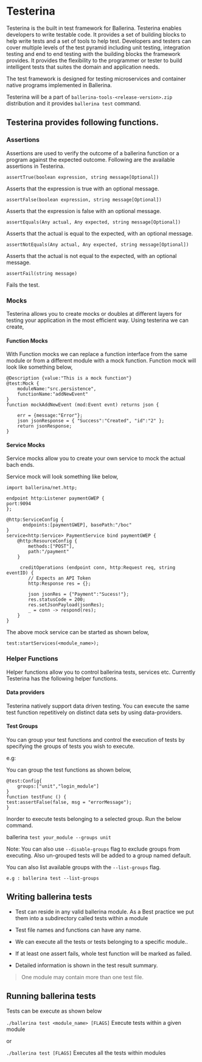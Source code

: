 # Testerina

Testerina is the built in test framework for Ballerina. Testerina enables developers to write testable code. 
It provides a set of building blocks to help write tests and a set of tools to help test. 
Developers and testers can cover multiple levels of the test pyramid including unit testing, integration testing and end to end testing with the building blocks the framework provides. It provides the flexibility to the programmer or tester to build intelligent tests that suites the domain and application needs. 

The test framework is designed for testing microservices and container native programs implemented in Ballerina.

Testerina will be a part of ```ballerina-tools-<release-version>.zip``` distribution and it provides ```ballerina test``` command.  


## Testerina provides following functions.

### Assertions
Assertions are used to verify the outcome of a ballerina function or a program against the expected outcome. Following are the available assertions in Testerina.

````ballerina
assertTrue(boolean expression, string message[Optional]) 
````
Asserts that the expression is true with an optional message.

````ballerina
assertFalse(boolean expression, string message[Optional])
````
Asserts that the expression is false with an optional message.

````ballerina
assertEquals(Any actual, Any expected, string message[Optional])
````
Asserts that the actual is equal to the expected, with an optional message.

````ballerina
assertNotEquals(Any actual, Any expected, string message[Optional])
````
Asserts that the actual is not equal to the expected, with an optional message.

````ballerina
assertFail(string message)
````
Fails the test.

### Mocks
Testerina allows you to create mocks or doubles at different layers for testing your application in the most efficient way. Using testerina we can create,

#### Function Mocks

With Function mocks we can replace a function interface from the same module or from a different module with a mock function. Function mock will look like something below,

````ballerina
@Description {value:"This is a mock function"}
@test:Mock {
    moduleName:"src.persistence",
    functionName:"addNewEvent"
}
function mockAddNewEvent (mod:Event evnt) returns json {

    err = {message:"Error"};
    json jsonResponse = { "Success":"Created", "id":"2" };
    return jsonResponse;
}
````

#### Service Mocks

Service mocks allow you to create your own service to mock the actual bach ends.  

Service mock will look something like below,

````ballerina
import ballerina/net.http;

endpoint http:Listener paymentGWEP {
port:9094
};

@http:ServiceConfig {
      endpoints:[paymentGWEP], basePath:"/boc"
}
service<http:Service> PaymentService bind paymentGWEP {
    @http:ResourceConfig {
        methods:["POST"],
        path:"/payment"
    }

     creditOperations (endpoint conn, http:Request req, string eventID) {
        // Expects an API Token
        http:Response res = {};

        json jsonRes = {"Payment":"Sucess!"};
        res.statusCode = 200;
        res.setJsonPayload(jsonRes);
        _ = conn -> respond(res);
    }
}
````

The above mock service can be started as shown below,

````
test:startServices(<module_name>);
````

### Helper Functions

Helper functions allow you to control ballerina tests, services etc. Currently Testerina has the following helper functions.

#### Data providers
Testerina natively support data driven testing. You can execute the same test function repetitively on distinct data sets by using data-providers. 

#### Test Groups
You can group your test functions and control the execution of tests by specifying the groups of tests you wish to execute.

e.g:

You can group the test functions as shown below,
````ballerina
@test:Config{
    groups:["unit","login_module"]
}
function testFunc () {
test:assertFalse(false, msg = "errorMessage");
}
````

Inorder to execute tests belonging to a selected group. Run the below command.

ballerina ``test your_module --groups unit``

Note: You can also use `--disable-groups` flag to exclude groups from executing. Also un-grouped tests will be added to a group named default.

You can also list available groups with the `--list-groups` flag.
````
e.g : ballerina test --list-groups
````
 
## Writing ballerina tests

- Test can reside in any valid ballerina module. As a Best practice we put them into a subdirectory called tests within a module  
- Test file names and functions can have any name.  
- We can execute all the tests or tests belonging to a specific module..

- If at least one assert fails, whole test function will be marked as failed.
- Detailed information is shown in the test result summary.  
> One module may contain more than one test file.

## Running ballerina tests

Tests can be execute as shown below

```./ballerina test <module_name> [FLAGS]``` Execute tests within a given module

or

```./ballerina test [FLAGS]``` Executes all the tests within modules